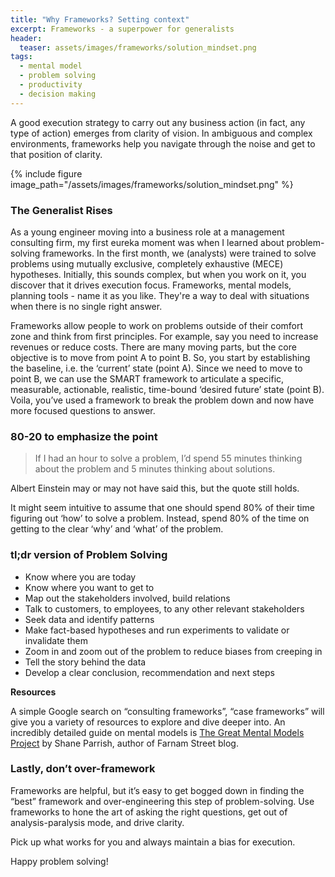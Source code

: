 ```yaml
---
title: "Why Frameworks? Setting context"
excerpt: Frameworks - a superpower for generalists
header:
  teaser: assets/images/frameworks/solution_mindset.png
tags:
  - mental model
  - problem solving
  - productivity
  - decision making
---
```

A good execution strategy to carry out any business action (in fact, any type of action) emerges from clarity of vision. In ambiguous and complex environments, frameworks help you navigate through the noise and get to that position of clarity.

{% include figure image_path="/assets/images/frameworks/solution_mindset.png" %}

### The Generalist Rises

As a young engineer moving into a business role at a management consulting firm, my first eureka moment was when I learned about problem-solving frameworks. In the first month, we (analysts) were trained to solve problems using mutually exclusive, completely exhaustive (MECE) hypotheses. Initially, this sounds complex, but when you work on it, you discover that it drives execution focus. Frameworks, mental models, planning tools - name it as you like. They're a way to deal with situations when there is no single right answer.

Frameworks allow people to work on problems outside of their comfort zone and think from first principles. For example, say you need to increase revenues or reduce costs. There are many moving parts, but the core objective is to move from point A to point B. So, you start by establishing the baseline, i.e. the ‘current’ state (point A). Since we need to move to point B, we can use the SMART framework to articulate a specific, measurable, actionable, realistic, time-bound ‘desired future’ state (point B). Voila, you’ve used a framework to break the problem down and now have more focused questions to answer.

### 80-20 to emphasize the point

> If I had an hour to solve a problem, I’d spend 55 minutes thinking about the problem and 5 minutes thinking about solutions.

Albert Einstein may or may not have said this, but the quote still holds.

It might seem intuitive to assume that one should spend 80% of their time figuring out ‘how’ to solve a problem. Instead, spend 80% of the time on getting to the clear ‘why’ and ‘what’ of the problem.

### tl;dr version of Problem Solving
- Know where you are today
- Know where you want to get to
- Map out the stakeholders involved, build relations
- Talk to customers, to employees, to any other relevant stakeholders
- Seek data and identify patterns
- Make fact-based hypotheses and run experiments to validate or invalidate them
- Zoom in and zoom out of the problem to reduce biases from creeping in
- Tell the story behind the data
- Develop a clear conclusion, recommendation and next steps

**Resources**

A simple Google search on “consulting frameworks”, “case frameworks” will give you a variety of resources to explore and dive deeper into. An incredibly detailed guide on mental models is [The Great Mental Models Project](https://fs.blog/tgmm/) by Shane Parrish, author of Farnam Street blog.

### Lastly, don’t over-framework

Frameworks are helpful, but it’s easy to get bogged down in finding the “best” framework and over-engineering this step of problem-solving. Use frameworks to hone the art of asking the right questions, get out of analysis-paralysis mode, and drive clarity.

Pick up what works for you and always maintain a bias for execution. 

Happy problem solving!